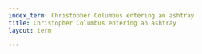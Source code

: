 ```yaml
---
index_term: Christopher Columbus entering an ashtray
title: Christopher Columbus entering an ashtray
layout: term

---
```

